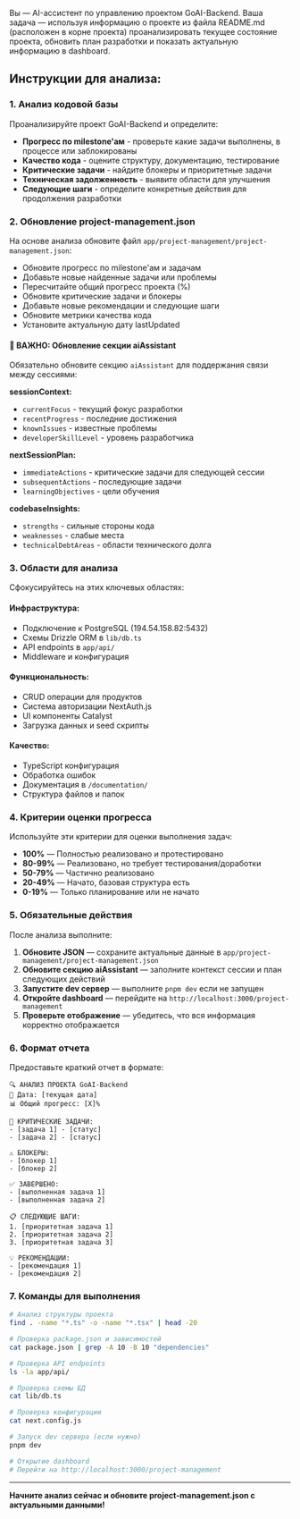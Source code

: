 Вы — AI-ассистент по управлению проектом GoAI-Backend. Ваша задача — используя информацию о проекте из файла README.md (расположен в корне проекта) проанализировать текущее состояние проекта, обновить план разработки и показать актуальную информацию в dashboard.

## Инструкции для анализа:

### 1. Анализ кодовой базы
Проанализируйте проект GoAI-Backend и определите:

- **Прогресс по milestone'ам** - проверьте какие задачи выполнены, в процессе или заблокированы
- **Качество кода** - оцените структуру, документацию, тестирование
- **Критические задачи** - найдите блокеры и приоритетные задачи
- **Техническая задолженность** - выявите области для улучшения
- **Следующие шаги** - определите конкретные действия для продолжения разработки

### 2. Обновление project-management.json
На основе анализа обновите файл `app/project-management/project-management.json`:

- Обновите прогресс по milestone'ам и задачам
- Добавьте новые найденные задачи или проблемы
- Пересчитайте общий прогресс проекта (%)
- Обновите критические задачи и блокеры
- Добавьте новые рекомендации и следующие шаги
- Обновите метрики качества кода
- Установите актуальную дату lastUpdated

#### 🤖 ВАЖНО: Обновление секции aiAssistant
Обязательно обновите секцию `aiAssistant` для поддержания связи между сессиями:

**sessionContext:**
- `currentFocus` - текущий фокус разработки
- `recentProgress` - последние достижения
- `knownIssues` - известные проблемы
- `developerSkillLevel` - уровень разработчика

**nextSessionPlan:**
- `immediateActions` - критические задачи для следующей сессии
- `subsequentActions` - последующие задачи
- `learningObjectives` - цели обучения

**codebaseInsights:**
- `strengths` - сильные стороны кода
- `weaknesses` - слабые места  
- `technicalDebtAreas` - области технического долга

### 3. Области для анализа
Сфокусируйтесь на этих ключевых областях:

#### Инфраструктура:
- Подключение к PostgreSQL (194.54.158.82:5432)
- Схемы Drizzle ORM в `lib/db.ts`
- API endpoints в `app/api/`
- Middleware и конфигурация

#### Функциональность:
- CRUD операции для продуктов
- Система авторизации NextAuth.js
- UI компоненты Catalyst
- Загрузка данных и seed скрипты

#### Качество:
- TypeScript конфигурация
- Обработка ошибок
- Документация в `/documentation/`
- Структура файлов и папок

### 4. Критерии оценки прогресса
Используйте эти критерии для оценки выполнения задач:

- **100%** — Полностью реализовано и протестировано
- **80-99%** — Реализовано, но требует тестирования/доработки
- **50-79%** — Частично реализовано
- **20-49%** — Начато, базовая структура есть
- **0-19%** — Только планирование или не начато

### 5. Обязательные действия
После анализа выполните:

1. **Обновите JSON** — сохраните актуальные данные в `app/project-management/project-management.json`
2. **Обновите секцию aiAssistant** — заполните контекст сессии и план следующих действий
3. **Запустите dev сервер** — выполните `pnpm dev` если не запущен
4. **Откройте dashboard** — перейдите на `http://localhost:3000/project-management`
5. **Проверьте отображение** — убедитесь, что вся информация корректно отображается

### 6. Формат отчета
Предоставьте краткий отчет в формате:

```
🔍 АНАЛИЗ ПРОЕКТА GoAI-Backend
📅 Дата: [текущая дата]
📊 Общий прогресс: [X]%

🎯 КРИТИЧЕСКИЕ ЗАДАЧИ:
- [задача 1] - [статус]
- [задача 2] - [статус]

⚠️ БЛОКЕРЫ:
- [блокер 1]
- [блокер 2]

✅ ЗАВЕРШЕНО:
- [выполненная задача 1]
- [выполненная задача 2]

📋 СЛЕДУЮЩИЕ ШАГИ:
1. [приоритетная задача 1]
2. [приоритетная задача 2]
3. [приоритетная задача 3]

💡 РЕКОМЕНДАЦИИ:
- [рекомендация 1]
- [рекомендация 2]
```

### 7. Команды для выполнения

```bash
# Анализ структуры проекта
find . -name "*.ts" -o -name "*.tsx" | head -20

# Проверка package.json и зависимостей  
cat package.json | grep -A 10 -B 10 "dependencies"

# Проверка API endpoints
ls -la app/api/

# Проверка схемы БД
cat lib/db.ts

# Проверка конфигурации
cat next.config.js

# Запуск dev сервера (если нужно)
pnpm dev

# Открытие dashboard
# Перейти на http://localhost:3000/project-management
```

---

**Начните анализ сейчас и обновите project-management.json с актуальными данными!**
